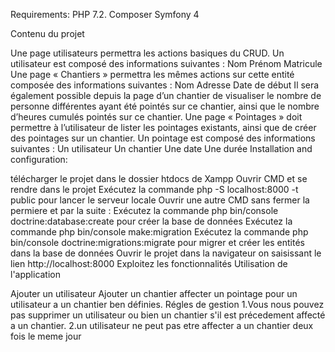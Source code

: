 Requirements:
PHP 7.2. Composer Symfony 4

Contenu du projet

Une page utilisateurs permettra les actions basiques du CRUD. Un utilisateur est composé des informations suivantes :
Nom
Prénom
Matricule
Une page « Chantiers » permettra les mêmes actions sur cette entité composée des informations suivantes :
Nom
Adresse
Date de début Il sera également possible depuis la page d’un chantier de visualiser le nombre de personne différentes ayant été pointés sur ce chantier, ainsi que le nombre d’heures cumulés pointés sur ce chantier.
Une page « Pointages » doit permettre à l’utilisateur de lister les pointages existants, ainsi que de créer des pointages sur un chantier. Un pointage est composé des informations suivantes :
Un utilisateur
Un chantier
Une date
Une durée
Installation and configuration:

télécharger le projet dans le dossier htdocs de Xampp
Ouvrir CMD et se rendre dans le projet
Exécutez la commande php -S localhost:8000 -t public pour lancer le serveur locale
Ouvrir une autre CMD sans fermer la permiere et par la suite :
Exécutez la commande php bin/console doctrine:database:create pour créer la base de données
Exécutez la commande php bin/console make:migration
Exécutez la commande php bin/console doctrine:migrations:migrate pour migrer et créer les entités dans la base de données
Ouvrir le projet dans la navigateur on saisissant le lien http://localhost:8000
Exploitez les fonctionnalités
Utilisation de l'application

Ajouter un utilisateur
Ajouter un chantier
affecter un pointage pour un utilisateur a un chantier ben définies.
Régles de gestion 1.Vous nous pouvez pas supprimer un utilisateur ou bien un chantier s'il est précedement affecté a un chantier. 2.un utilisateur ne peut pas etre affecter a un chantier deux fois le meme jour
